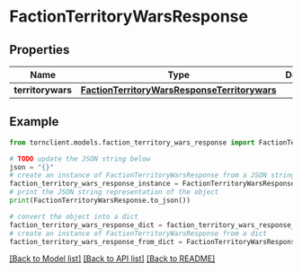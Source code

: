 # FactionTerritoryWarsResponse


## Properties

Name | Type | Description | Notes
------------ | ------------- | ------------- | -------------
**territorywars** | [**FactionTerritoryWarsResponseTerritorywars**](FactionTerritoryWarsResponseTerritorywars.md) |  | 

## Example

```python
from tornclient.models.faction_territory_wars_response import FactionTerritoryWarsResponse

# TODO update the JSON string below
json = "{}"
# create an instance of FactionTerritoryWarsResponse from a JSON string
faction_territory_wars_response_instance = FactionTerritoryWarsResponse.from_json(json)
# print the JSON string representation of the object
print(FactionTerritoryWarsResponse.to_json())

# convert the object into a dict
faction_territory_wars_response_dict = faction_territory_wars_response_instance.to_dict()
# create an instance of FactionTerritoryWarsResponse from a dict
faction_territory_wars_response_from_dict = FactionTerritoryWarsResponse.from_dict(faction_territory_wars_response_dict)
```
[[Back to Model list]](../README.md#documentation-for-models) [[Back to API list]](../README.md#documentation-for-api-endpoints) [[Back to README]](../README.md)


